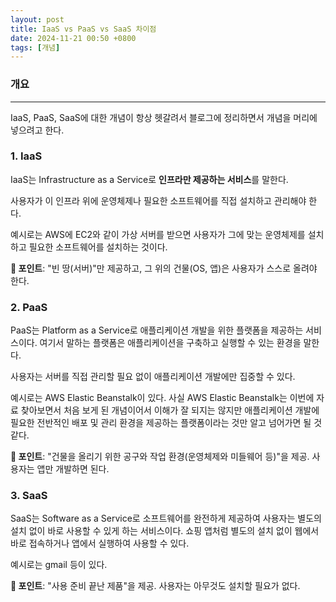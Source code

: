 ```yaml
---
layout: post
title: IaaS vs PaaS vs SaaS 차이점
date: 2024-11-21 00:50 +0800
tags: [개념]
---
```


### 개요

---

IaaS, PaaS, SaaS에 대한 개념이 항상 헷갈려서 블로그에 정리하면서 개념을 머리에 넣으려고 한다.

### 1. IaaS
IaaS는 Infrastructure as a Service로 **인프라만 제공하는 서비스**를 말한다. 

사용자가 이 인프라 위에 운영체제나 필요한 소프트웨어를 직접 설치하고 관리해야 한다. 

예시로는 AWS에 EC2와 같이 가상 서버를 받으면 사용자가 그에 맞는 운영체제를 설치하고 필요한 소프트웨어를 설치하는 것이다.

**🔑 포인트**: "빈 땅(서버)"만 제공하고, 그 위의 건물(OS, 앱)은 사용자가 스스로 올려야 한다.      

### 2. PaaS
PaaS는 Platform as a Service로 애플리케이션 개발을 위한 플랫폼을 제공하는 서비스이다. 여기서 말하는 플랫폼은 애플리케이션을 구축하고 실행할 수 있는 환경을 말한다. 

사용자는 서버를 직접 관리할 필요 없이 애플리케이션 개발에만 집중할 수 있다. 

예시로는 AWS Elastic Beanstalk이 있다. 사실 AWS Elastic Beanstalk는 이번에 자료 찾아보면서 처음 보게 된 개념이어서 이해가 잘 되지는 않지만 애플리케이션 개발에 필요한 전반적인 배포 및 관리 환경을 제공하는 플랫폼이라는 것만 알고 넘어가면 될 것 같다. 

**🔑 포인트**: "건물을 올리기 위한 공구와 작업 환경(운영체제와 미들웨어 등)"을 제공. 사용자는 앱만 개발하면 된다.



### 3. SaaS
SaaS는 Software as a Service로 소프트웨어를 완전하게 제공하여 사용자는 별도의 설치 없이 바로 사용할 수 있게 하는 서비스이다. 쇼핑 앱처럼 별도의 설치 없이 웹에서 바로 접속하거나 앱에서 실행하여 사용할 수 있다.

예시로는 gmail 등이 있다.

**🔑 포인트**: "사용 준비 끝난 제품"을 제공. 사용자는 아무것도 설치할 필요가 없다.